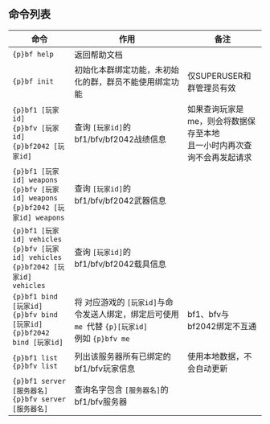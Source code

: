 ## 命令列表

| 命令 | 作用 | 备注 |
| --------------------------------------------------------- | ------------------------------------------------------------------------------------------------------ | ---------------------------------------------------------------------------- |
| `{p}bf help` | 返回帮助文档 | |
| `{p}bf init` | 初始化本群绑定功能，未初始化的群，群员不能使用绑定功能 | 仅SUPERUSER和群管理员有效 |
| `{p}bf1 [玩家id]`<br />`{p}bfv [玩家id]` <br />`{p}bf2042 [玩家id]`| 查询 `[玩家id]`的bf1/bfv/bf2042战绩信息 | 如果查询玩家是me，则会将数据保存至本地<br />且一小时内再次查询不会再发起请求 |
| `{p}bf1 [玩家id] weapons`<br />`{p}bfv [玩家id] weapons` <br />`{p}bf2042 [玩家id] weapons`| 查询 `[玩家id]`的bf1/bfv/bf2042武器信息 | |
| `{p}bf1 [玩家id] vehicles`<br />`{p}bfv [玩家id] vehicles` <br />`{p}bf2042 [玩家id] vehicles`| 查询 `[玩家id]`的bf1/bfv/bf2042载具信息 | |
| `{p}bf1 bind [玩家id]`<br />`{p}bfv bind [玩家id]` <br />`{p}bf2042 bind [玩家id]`| 将 对应游戏的 `[玩家id]`与命令发送人绑定，绑定后可使用 `me `代替 `{p}[玩家id]`<br />例如 `{p}bfv me` | bf1、bfv与bf2042绑定不互通 |
| `{p}bf1 list`<br />`{p}bfv list` | 列出该服务器所有已绑定的bf1/bfv玩家信息 | 使用本地数据，不会自动更新 |
| `{p}bf1 server [服务器名]`<br />`{p}bfv server [服务器名]` | 查询名字包含 `[服务器名]`的bf1/bfv服务器 | |